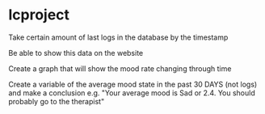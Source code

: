 # lcproject

Take certain amount of last logs in the database by the timestamp

Be able to show this data on the website

Create a graph that will show the mood rate changing through time

Create a variable of the average mood state in the past 30 DAYS (not logs) and make a conclusion e.g. "Your average mood is Sad or 2.4. You should probably go to the therapist"